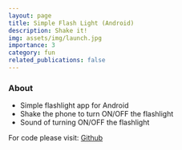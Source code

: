 ```yaml
---
layout: page
title: Simple Flash Light (Android)
description: Shake it!
img: assets/img/launch.jpg
importance: 3
category: fun
related_publications: false
---
```


<!-- Flash Light -->

### About

- Simple flashlight app for Android
- Shake the phone to turn ON/OFF the flashlight
- Sound of turning ON/OFF the flashlight  


For code please visit: [Github](https://github.com/osamazeeshan/SimpleFlashLight)
